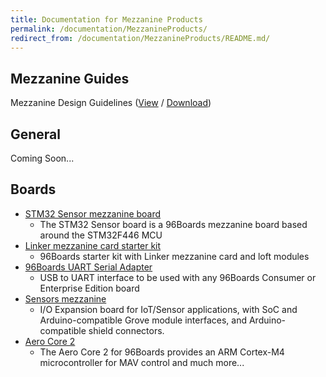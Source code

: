 ```yaml
---
title: Documentation for Mezzanine Products
permalink: /documentation/MezzanineProducts/
redirect_from: /documentation/MezzanineProducts/README.md/
---
```

## Mezzanine Guides

Mezzanine Design Guidelines ([View](https://github.com/96boards/documentation/blob/master/mezzanine/files/mezzanine-design-guidelines.pdf) / [Download](https://github.com/96boards/documentation/raw/master/mezzanine/files/mezzanine-design-guidelines.pdf))

## General

Coming Soon...

## Boards

- [STM32 Sensor mezzanine board](STM32/)
   - The STM32 Sensor board is a 96Boards mezzanine board based around the STM32F446 MCU
- [Linker mezzanine card starter kit](LinkerMezzanineStarterKit/)
   - 96Boards starter kit with Linker mezzanine card and loft modules
- [96Boards UART Serial Adapter](UARTSerial/)
   - USB to UART interface to be used with any 96Boards Consumer or Enterprise Edition board
- [Sensors mezzanine](SensorsMezzanine/)
   -  I/O Expansion board for IoT/Sensor applications, with SoC and Arduino-compatible Grove module interfaces, and Arduino-compatible shield connectors.
- [Aero Core 2](AeroCore2/)
   - The Aero Core 2 for 96Boards provides an ARM Cortex-M4 microcontroller for MAV control and much more...
